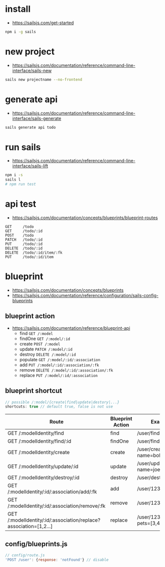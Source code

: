 # install
- https://sailsjs.com/get-started
```bash
npm i -g sails
```
# new project
- https://sailsjs.com/documentation/reference/command-line-interface/sails-new
```bash
sails new projectname --no-frontend
```
# generate api
- https://sailsjs.com/documentation/reference/command-line-interface/sails-generate
```bash
sails generate api todo
```
# run sails
- https://sailsjs.com/documentation/reference/command-line-interface/sails-lift
```bash
npm i -s
sails l
# npm run test
```
#  api test
- https://sailsjs.com/documentation/concepts/blueprints/blueprint-routes
```
GET     /todo
GET     /todo/:id
POST    /todo
PATCH   /todo/:id
PUT     /todo/:id
DELETE  /todo/:id
DELETE  /todo/:id/item/:fk
PUT     /todo/:id/item
```
# blueprint
- https://sailsjs.com/documentation/concepts/blueprints
- https://sailsjs.com/documentation/reference/configuration/sails-config-blueprints

## blueprint action
* https://sailsjs.com/documentation/reference/blueprint-api
  - find      `GET /:model`
  - findOne   `GET /:model/:id`
  - create    `POST /:model`
  - update    `PATCH /:model/:id`
  - destroy   `DELETE /:model/:id`
  - populate  `GET /:model/:id/:association`
  - add       `PUT /:model/:id/:association/:fk`
  - remove    `DELETE /:model/:id/:association/:fk`
  - replace   `PUT /:model/:id/:association`

## blueprint shortcut
```javascript
// possible /:model/{create|find|update|destory|...}
shortcuts: true // default true, false is not use
```
| Route | Blueprint Action | Example URL |
|---|---|---|
| GET /:modelIdentity/find | find | /user/find?name=bob |
| GET /:modelIdentity/find/:id | findOne | /user/find/123 |
| GET /:modelIdentity/create | create | /user/create?name=bob&age=18 |
| GET /:modelIdentity/update/:id | update | /user/update/123?name=joe |
| GET /:modelIdentity/destroy/:id | destroy | /user/destroy/123 |
| GET /:modelIdentity/:id/:association/add/:fk | add | /user/123/pets/add/3 |
| GET /:modelIdentity/:id/:association/remove/:fk | remove | /user/123/pets/remove/3 |
| GET /:modelIdentity/:id/:association/replace?association=[1,2...] | replace | /user/123/pets/replace?pets=[3,4] |


## config/blueprints.js
```javascript
// config/route.js
'POST /user': {response: 'notFound'} // disable
```
